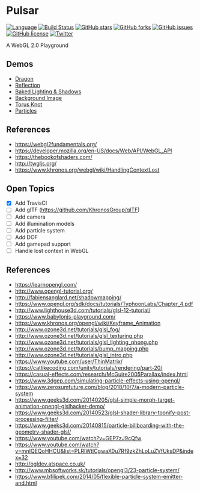 # Pulsar
[![Language](https://img.shields.io/badge/language-TypeScript%203.5.1-blue.svg)](https://www.typescriptlang.org/)
[![Build Status](https://travis-ci.org/jdiemke/pulsar.svg?branch=master)](https://travis-ci.org/jdiemke/pulsar)
[![GitHub stars](https://img.shields.io/github/stars/jdiemke/pulsar.svg)](https://github.com/jdiemke/pulsar/stargazers)
[![GitHub forks](https://img.shields.io/github/forks/jdiemke/pulsar.svg)](https://github.com/jdiemke/pulsar/network)
[![GitHub issues](https://img.shields.io/github/issues/jdiemke/pulsar.svg)](https://github.com/jdiemke/pulsar/issues)
[![GitHub license](https://img.shields.io/github/license/jdiemke/pulsar.svg)](https://github.com/jdiemke/pulsar/blob/master/LICENSE)
[![Twitter](https://img.shields.io/twitter/url/https/github.com/jdiemke/pulsar.svg?style=social)](https://twitter.com/intent/tweet?text=Wow:&url=https%3A%2F%2Fgithub.com%2Fjdiemke%2Fpulsar)

A WebGL 2.0 Playground

## Demos

- [Dragon](https://jdiemke.github.io/pulsar/dragon.html)
- [Reflection](https://jdiemke.github.io/pulsar/reflection.html)
- [Baked Lighting & Shadows](https://jdiemke.github.io/pulsar/textured-wavefront.html)
- [Background Image](https://jdiemke.github.io/pulsar/image.html)
- [Torus Knot](https://jdiemke.github.io/pulsar/torus-knot.html)
- [Particles](https://jdiemke.github.io/pulsar/particles.html)

## References

- https://webgl2fundamentals.org/
- https://developer.mozilla.org/en-US/docs/Web/API/WebGL_API
- https://thebookofshaders.com/
- http://twgljs.org/
- https://www.khronos.org/webgl/wiki/HandlingContextLost

## Open Topics

- [x] Add TravisCI
- [ ] Add glTF (https://github.com/KhronosGroup/glTF)
- [ ] Add camera
- [ ] Add illumination models
- [ ] Add particle system
- [ ] Add DOF
- [ ] Add gamepad support
- [ ] Handle lost context in WebGL

## References

- https://learnopengl.com/
- http://www.opengl-tutorial.org/
- http://fabiensanglard.net/shadowmapping/
- https://www.opengl.org/sdk/docs/tutorials/TyphoonLabs/Chapter_4.pdf
- http://www.lighthouse3d.com/tutorials/glsl-12-tutorial/
- https://www.babylonjs-playground.com/
- https://www.khronos.org/opengl/wiki/Keyframe_Animation
- http://www.ozone3d.net/tutorials/glsl_fog/
- http://www.ozone3d.net/tutorials/glsl_texturing.php
- http://www.ozone3d.net/tutorials/glsl_lighting_phong.php
- http://www.ozone3d.net/tutorials/bump_mapping.php
- http://www.ozone3d.net/tutorials/glsl_intro.php
- https://www.youtube.com/user/ThinMatrix/
- https://catlikecoding.com/unity/tutorials/rendering/part-20/
- https://casual-effects.com/research/McGuire2005Parallax/index.html
- https://www.3dgep.com/simulating-particle-effects-using-opengl/
- https://www.zerosumfuture.com/blog/2018/10/7/a-modern-particle-system
- https://www.geeks3d.com/20140205/glsl-simple-morph-target-animation-opengl-glslhacker-demo/
- https://www.geeks3d.com/20140523/glsl-shader-library-toonify-post-processing-filter/
- https://www.geeks3d.com/20140815/particle-billboarding-with-the-geometry-shader-glsl/
- https://www.youtube.com/watch?v=GEP7zJ9cQfw
- https://www.youtube.com/watch?v=mnIQEQoHHCU&list=PLRIWtICgwaX0u7Rf9zkZhLoLuZVfUksDP&index=32
- http://ogldev.atspace.co.uk/
- http://www.mbsoftworks.sk/tutorials/opengl3/23-particle-system/
- https://www.bfilipek.com/2014/05/flexible-particle-system-emitter-and.html
